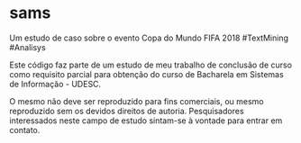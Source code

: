 # sams
Um estudo de caso sobre o evento Copa do Mundo FIFA 2018 #TextMining #Analisys



Este código faz parte de um estudo de meu trabalho de conclusão de curso como requisito parcial para obtenção do curso de Bacharela em Sistemas de Informação - UDESC. 

O mesmo não deve ser reproduzido para fins comerciais, ou mesmo reproduzido sem os devidos direitos de autoria. 
Pesquisadores interessados neste campo de estudo sintam-se à vontade para entrar em contato. 

